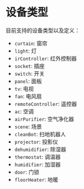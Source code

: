 # 设备类型

目前支持的设备类型以及定义：

- `curtain`: 窗帘
- `light`: 灯
- `irController`: 红外控制器
- `socket`: 插座
- `switch`: 开关
- `panel`: 面板
- `tv`: 电视
- `fan`: 电风扇
- `remoteController`: 遥控器
- `ac`: 空调
- `airPurifier`: 空气净化器
- `scene`: 场景
- `cleanBot`: 扫地机器人
- `projector`: 投影仪
- `dehumidifier`: 除湿器
- `thermostat`: 调温器
- `humidifier`: 加湿器
- `door`: 门锁
- `floorHeater`: 地暖
